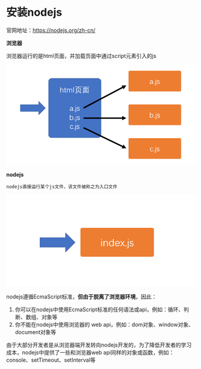 # 安装nodejs

官网地址：https://nodejs.org/zh-cn/

**浏览器**

浏览器运行的是html页面，并加载页面中通过script元素引入的js

![](assets/2019-12-02-10-57-23.png)

**nodejs**

`nodejs直接运行某个js文件，该文件被称之为入口文件`

![](assets/2019-12-02-10-59-43.png)

nodejs遵循EcmaScript标准，**但由于脱离了浏览器环境**，因此：

1. 你可以在nodejs中使用EcmaScript标准的任何语法或api，例如：循环、判断、数组、对象等
2. 你不能在nodejs中使用浏览器的 web api，例如：dom对象、window对象、document对象等

由于大部分开发者是从浏览器端开发转向nodejs开发的，为了降低开发者的学习成本，nodejs中提供了一些和浏览器web api同样的对象或函数，例如：console、setTimeout、setInterval等